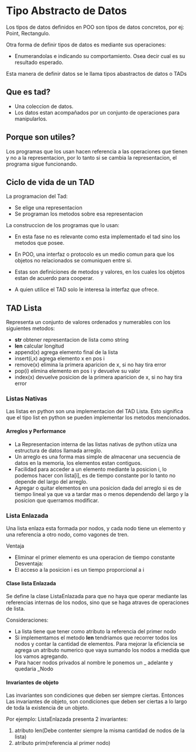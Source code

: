 # Tipo Abstracto de Datos
Los tipos de datos definidos en POO son tipos de datos concretos, por ej: Point, Rectangulo.

Otra forma de definir tipos de datos es mediante sus operaciones:
- Enumerandolas e indicando su comportamiento.
Osea decir cual es su resultado esperado.

Esta manera de definir datos se le llama tipos abastractos de datos o TADs

## Que es tad?

- Una coleccion de datos.
- Los datos estan acompañados por un conjunto de operaciones para manipularlos.

## Porque son utiles?
Los programas que los usan hacen referencia a las operaciones que tienen y no a la representacion, por lo tanto si se cambia la representacion, el programa sigue funcionando.

## Ciclo de vida de un TAD

La programacion del Tad:
  - Se elige una representacion
  - Se programan los metodos sobre esa representacion

La construccion de los programas que lo usan:
  - En esta fase no es relevante como esta implementado el tad sino los metodos que posee.

- En POO, una interfaz o protocolo es un medio comun para que los objetos no relacionados se comuniquen entre si.

- Estas son definiciones de metodos y valores, en los cuales los objetos estan de acuerdo para cooperar.

- A quien utilice el TAD solo le interesa la interfaz que ofrece.

## TAD Lista

Representa un conjunto de valores ordenados y numerables con los siguientes metodos:
   - __str__ obtener representacion de lista como string
   - __len__ calcular longitud
   - append(x) agrega elemento final de la lista
   - insert(i,x) agrega elemento x en pos i
   - remove(x) elimina la primera aparicion de x, si no hay tira error
   - pop(i) elimina elemento en pos i y devuelve su valor
   - index(x) devuelve posicion de la primera aparicion de x, si no hay tira error

### Listas Nativas
Las listas en python son una implementacion del TAD Lista.
Esto significa que el tipo list en python se pueden implementar los metodos mencionados.

#### Arreglos y Performance
- La Representacion interna de las listas nativas de python utiiza una estructura de datos llamada arreglo.
- Un arreglo es una forma mas simple de almacenar una secuencia de datos en la memoria, los elementos estan contiguos.
- Facilidad para acceder a un elemento mediante la posicion i, lo podemos hacer con lista[i], es de tiempo constante por lo tanto no depende del largo del arreglo.
- Agregar o quitar elementos en una posicion dada del arreglo si es de tiempo lineal ya que va a tardar mas o menos dependendo del largo y la posicion que querramos modificar.


### Lista Enlazada
Una lista enlaza esta formada por nodos, y cada nodo tiene un elemento y una referencia a otro nodo, como vagones de tren.

Ventaja
   - Eliminar el primer elemento es una operacion de tiempo constante
Desventaja:
   - El acceso a la posicion i es un tiempo proporcional a i

#### Clase lista Enlazada
Se define la clase ListaEnlazada para que no haya que operar mediante las referencias internas de los nodos, sino que se haga atraves de operaciones de lista.

Consideraciones:
- La lista tiene que tener como atributo la referencia del primer nodo
- Si implementamos el metodo __len__ tendriamos que recorrer todos los nodos y contar la cantidad de elementos. Para mejorar la eficiencia se agrega un atributo numerico que vaya sumando los nodos a medida que los vamos agregando.
- Para hacer nodos privados al nombre le ponemos un _ adelante y quedaria _Nodo

#### Invariantes de objeto
Las invariantes son condiciones que deben ser siempre ciertas.
Entonces Las invariantes de objeto, son condiciones que deben ser ciertas a lo largo de toda la existencia de un objeto.

Por ejemplo:
ListaEnlazada presenta 2 invariantes:
1. atributo len(Debe contenter siempre la misma cantidad de nodos de la lista)
2. atributo prim(referencia al primer nodo)
